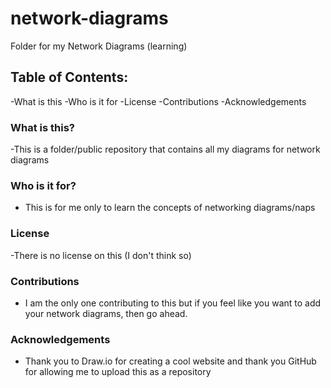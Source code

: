 # network-diagrams

Folder for my Network Diagrams (learning)

## Table of Contents:
-What is this
-Who is it for
-License
-Contributions
-Acknowledgements

### What is this?
-This is a folder/public repository that contains all my diagrams for network diagrams 

### Who is it for?
- This is for me only to learn the concepts of networking diagrams/naps

### License
-There is no license on this (I don't think so)

### Contributions
- I am the only one contributing to this but if you feel like you want to add your network diagrams, then go ahead.

### Acknowledgements
- Thank you to Draw.io for creating a cool website and thank you GitHub for allowing me to upload this as a repository 

